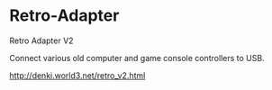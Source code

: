 # Retro-Adapter
Retro Adapter V2

Connect various old computer and game console controllers to USB.

http://denki.world3.net/retro_v2.html
